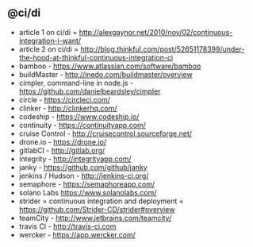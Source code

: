 ## @ci/di
* article 1 on ci/di = http://alexgaynor.net/2010/nov/02/continuous-integration-i-want/
* article 2 on ci/di = http://blog.thinkful.com/post/52651178399/under-the-hood-at-thinkful-continuous-integration-ci
* bamboo - https://www.atlassian.com/software/bamboo
* buildMaster - http://inedo.com/buildmaster/overview
* cimpler, command-line in node.js - https://github.com/danielbeardsley/cimpler
* circle - https://circleci.com/
* clinker - http://clinkerhq.com/
* codeship - https://www.codeship.io/
* continuity - https://continuityapp.com/
* cruise Control - http://cruisecontrol.sourceforge.net/
* drone.io - https://drone.io/
* gitlabCI - http://gitlab.org/
* integrity - http://integrityapp.com/
* janky - https://github.com/github/janky
* jenkins / Hudson - http://jenkins-ci.org/
* semaphore - https://semaphoreapp.com/
* solano Labs https://www.solanolabs.com/
* strider = continuous integration and deployment = https://github.com/Strider-CD/strider#overview
* teamCity - http://www.jetbrains.com/teamcity/
* travis CI - http://travis-ci.com
* wercker - https://app.wercker.com/
